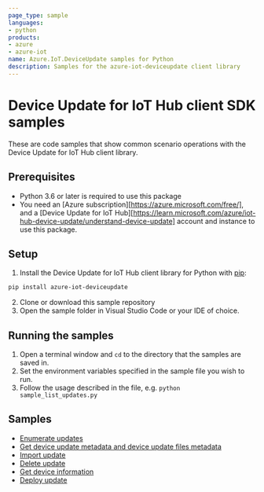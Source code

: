 ```yaml
---
page_type: sample
languages:
- python
products:
- azure
- azure-iot
name: Azure.IoT.DeviceUpdate samples for Python
description: Samples for the azure-iot-deviceupdate client library
---
```


# Device Update for IoT Hub client SDK samples

These are code samples that show common scenario operations with the Device Update for IoT Hub client library.

## Prerequisites

* Python 3.6 or later is required to use this package
* You need an [Azure subscription][https://azure.microsoft.com/free/], and a [Device Update for IoT Hub][https://learn.microsoft.com/azure/iot-hub-device-update/understand-device-update] 
account and instance to use this package.

## Setup

1. Install the Device Update for IoT Hub client library for Python with [pip](https://pypi.org/project/pip/):

```bash
pip install azure-iot-deviceupdate
```

2. Clone or download this sample repository
3. Open the sample folder in Visual Studio Code or your IDE of choice.

## Running the samples

1. Open a terminal window and `cd` to the directory that the samples are saved in.
2. Set the environment variables specified in the sample file you wish to run.
3. Follow the usage described in the file, e.g. `python sample_list_updates.py`

## Samples

 - [Enumerate updates](https://github.com/Azure/azure-sdk-for-python/tree/main/sdk/deviceupdate/azure-iot-deviceupdate/samples/ListUpdates/Readme.md)
 - [Get device update metadata and device update files metadata](https://github.com/Azure/azure-sdk-for-python/tree/main/sdk/deviceupdate/azure-iot-deviceupdate/samples/GetUpdate/Readme.md)
 - [Import update](https://github.com/Azure/azure-sdk-for-python/tree/main/sdk/deviceupdate/azure-iot-deviceupdate/samples/ImportUpdate/Readme.md)
 - [Delete update](https://github.com/Azure/azure-sdk-for-python/tree/main/sdk/deviceupdate/azure-iot-deviceupdate/samples/DeleteUpdate/Readme.md)
 - [Get device information](https://github.com/Azure/azure-sdk-for-python/tree/main/sdk/deviceupdate/azure-iot-deviceupdate/samples/GetDevice/Readme.md)
 - [Deploy update](https://github.com/Azure/azure-sdk-for-python/tree/main/sdk/deviceupdate/azure-iot-deviceupdate/samples/DeployUpdate/Readme.md)
